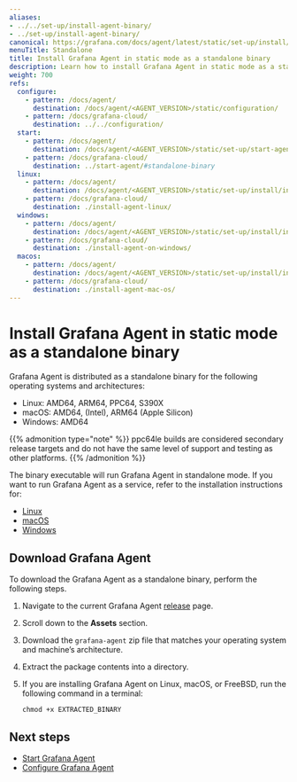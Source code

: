 ```yaml
---
aliases:
- ../../set-up/install-agent-binary/
- ../set-up/install-agent-binary/
canonical: https://grafana.com/docs/agent/latest/static/set-up/install/install-agent-binary/
menuTitle: Standalone
title: Install Grafana Agent in static mode as a standalone binary
description: Learn how to install Grafana Agent in static mode as a standalone binary
weight: 700
refs:
  configure:
    - pattern: /docs/agent/
      destination: /docs/agent/<AGENT_VERSION>/static/configuration/
    - pattern: /docs/grafana-cloud/
      destination: ../../configuration/
  start:
    - pattern: /docs/agent/
      destination: /docs/agent/<AGENT_VERSION>/static/set-up/start-agent/#standalone-binary
    - pattern: /docs/grafana-cloud/
      destination: ../start-agent/#standalone-binary
  linux:
    - pattern: /docs/agent/
      destination: /docs/agent/<AGENT_VERSION>/static/set-up/install/install-agent-linux/
    - pattern: /docs/grafana-cloud/
      destination: ./install-agent-linux/
  windows:
    - pattern: /docs/agent/
      destination: /docs/agent/<AGENT_VERSION>/static/set-up/install/install-agent-on-windows/
    - pattern: /docs/grafana-cloud/
      destination: ./install-agent-on-windows/
  macos:
    - pattern: /docs/agent/
      destination: /docs/agent/<AGENT_VERSION>/static/set-up/install/install-agent-macos/
    - pattern: /docs/grafana-cloud/
      destination: ./install-agent-mac-os/
---
```


# Install Grafana Agent in static mode as a standalone binary

Grafana Agent is distributed as a standalone binary for the following operating systems and architectures:

* Linux: AMD64, ARM64, PPC64, S390X
* macOS: AMD64, (Intel),  ARM64 (Apple Silicon)
* Windows: AMD64

{{% admonition type="note" %}}
ppc64le builds are considered secondary release targets and do not have the same level of support and testing as other platforms.
{{% /admonition %}}

The binary executable will run Grafana Agent in standalone mode. If you want to run Grafana Agent as a service, refer to the installation instructions for:

* [Linux](ref:linux)
* [macOS](ref:macos)
* [Windows](ref:windows)

## Download Grafana Agent

To download the Grafana Agent as a standalone binary, perform the following steps.

1. Navigate to the current Grafana Agent [release](https://github.com/grafana/agent/releases) page.

1. Scroll down to the **Assets** section.

1. Download the `grafana-agent` zip file that matches your operating system and machine’s architecture.

1. Extract the package contents into a directory.

1. If you are installing Grafana Agent on Linux, macOS, or FreeBSD, run the following command in a terminal:

   ```shell
   chmod +x EXTRACTED_BINARY
   ```

## Next steps

* [Start Grafana Agent](ref:start)
* [Configure Grafana Agent](ref:configure)


